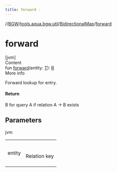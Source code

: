 ```yaml
---
title: forward -
---
```

//[BGW](../../../index.md)/[tools.aqua.bgw.util](../index.md)/[BidirectionalMap](index.md)/[forward](forward.md)



# forward  
[jvm]  
Content  
fun [forward](forward.md)(entity: [T](index.md)): [R](index.md)  
More info  


Forward lookup for entry.



#### Return  


B for query A if relation A -> B exists



## Parameters  
  
jvm  
  
| | |
|---|---|
| <a name="tools.aqua.bgw.util/BidirectionalMap/forward/#TypeParam(bounds=[kotlin.Any])/PointingToDeclaration/"></a>entity| <a name="tools.aqua.bgw.util/BidirectionalMap/forward/#TypeParam(bounds=[kotlin.Any])/PointingToDeclaration/"></a><br><br>Relation key<br><br>|
  
  



